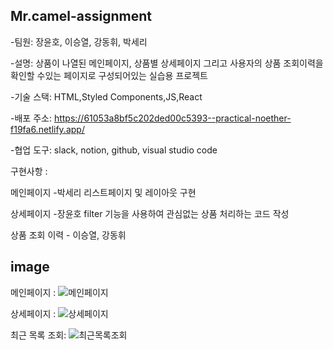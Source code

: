 ## Mr.camel-assignment 

-팀원: 장윤호, 이승열, 강동휘, 박세리

-설명: 상품이 나열된 메인페이지, 상품별 상세페이지 그리고 사용자의 상품 조회이력을 확인할 수있는 페이지로 구성되어있는 실습용 프로젝트 

-기술 스택: HTML,Styled Components,JS,React

-배포 주소: https://61053a8bf5c202ded00c5393--practical-noether-f19fa6.netlify.app/

-협업 도구: slack, notion, github, visual studio code

구현사항 : 

메인페이지 -박세리 
리스트페이지 및 레이아웃 구현

상세페이지 -장윤호 
filter 기능을 사용하여 관심없는 상품 처리하는 코드 작성

상품 조회 이력 - 이승열, 강동휘

## image

메인페이지 : ![메인페이지](https://ifh.cc/g/G4u5mD.png)

상세페이지 : ![상세페이지](https://ifh.cc/g/5DAItw.png)

최근 목록 조회: ![최근목록조회](https://ifh.cc/g/fAFqTO.jpg)



